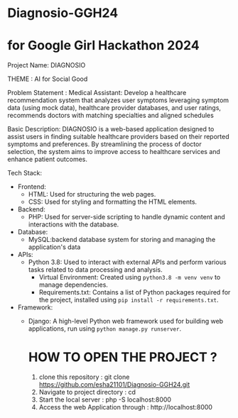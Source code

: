 # Diagnosio-GGH24
# for Google Girl Hackathon 2024

 Project Name: DIAGNOSIO

THEME : AI for Social Good

Problem Statement : 
Medical Assistant: Develop a healthcare recommendation system that analyzes user symptoms leveraging symptom data (using mock data), healthcare provider databases, and user ratings,  recommends doctors with matching specialties and aligned schedules

 Basic Description:
DIAGNOSIO is a web-based application designed to assist users in finding suitable healthcare providers based on their reported symptoms and preferences. By streamlining the process of doctor selection, the system aims to improve access to healthcare services and enhance patient outcomes. 

 Tech Stack:
- Frontend:
  - HTML: Used for structuring the web pages.
  - CSS: Used for styling and formatting the HTML elements.
- Backend:
  - PHP: Used for server-side scripting to handle dynamic content and interactions with the database.
- Database:
  - MySQL:backend database system for storing and managing the application's data
- APIs:
  - Python 3.8: Used to interact with external APIs and perform various tasks related to data processing and analysis.
    - Virtual Environment: Created using `python3.8 -m venv venv` to manage dependencies.
    - Requirements.txt: Contains a list of Python packages required for the project, installed using `pip install -r requirements.txt`.
- Framework:
  - Django: A high-level Python web framework used for building web applications, run using `python manage.py runserver`.
 
    # HOW TO OPEN THE PROJECT ?

    1. clone this repository :
    git clone <https://github.com/esha21101/Diagnosio-GGH24.git>
    2. Navigate to project directory : 
    cd <project directory>
    3. Start the local server :
       php -S localhost:8000
    4. Access the web Application through :
       http://localhost:8000
    

 
